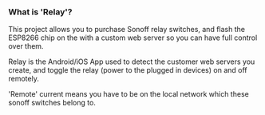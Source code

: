 ### What is 'Relay'?

This project allows you to purchase Sonoff relay switches, and flash the ESP8266 chip on the with a custom web server so you can have full control over them.

Relay is the Android/iOS App used to detect the customer web servers you create, and toggle the relay (power to the plugged in devices) on and off remotely.

'Remote' current means you have to be on the local network which these sonoff switches belong to.




